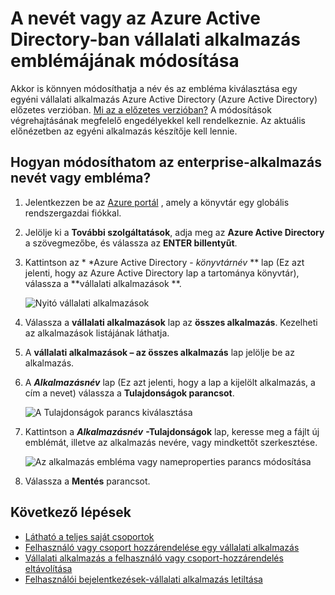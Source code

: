 <properties
    pageTitle="Nevet és Azure Active Directory-ban vállalati alkalmazás emblémájának módosítása |} Microsoft Azure"
    description="Hogyan módosíthatja a nevet vagy egy egyéni vállalati app az Azure Active Directory-embléma"
    services="active-directory"
    documentationCenter=""
    authors="curtand"
    manager="femila"
    editor=""/>

<tags
    ms.service="active-directory"
    ms.workload="identity"
    ms.tgt_pltfrm="na"
    ms.devlang="na"
    ms.topic="article"
    ms.date="09/30/2016"
    ms.author="curtand"/>

# <a name="change-the-name-or-logo-of-an-enterprise-app-in-azure-active-directory-preview"></a>A nevét vagy az Azure Active Directory-ban vállalati alkalmazás emblémájának módosítása

Akkor is könnyen módosíthatja a név és az embléma kiválasztása egy egyéni vállalati alkalmazás Azure Active Directory (Azure Active Directory) előzetes verzióban. [Mi az a előzetes verzióban?](active-directory-preview-explainer.md) A módosítások végrehajtásának megfelelő engedélyekkel kell rendelkeznie. Az aktuális előnézetben az egyéni alkalmazás készítője kell lennie.

## <a name="how-do-i-change-an-enterprise-apps-name-or-logo"></a>Hogyan módosíthatom az enterprise-alkalmazás nevét vagy embléma?

1. Jelentkezzen be az [Azure portál](https://portal.azure.com) , amely a könyvtár egy globális rendszergazdai fiókkal.

2. Jelölje ki a **További szolgáltatások**, adja meg az **Azure Active Directory** a szövegmezőbe, és válassza az **ENTER billentyűt**.

3. Kattintson az * *Azure Active Directory - *könyvtárnév* ** lap (Ez azt jelenti, hogy az Azure Active Directory lap a tartománya könyvtár), válassza a **vállalati alkalmazások **.

    ![Nyitó vállalati alkalmazások](./media/active-directory-coreapps-change-app-logo-azure-portal/open-enterprise-apps.png)

4. Válassza a **vállalati alkalmazások** lap az **összes alkalmazás**. Kezelheti az alkalmazások listájának láthatja.

5. A **vállalati alkalmazások – az összes alkalmazás** lap jelölje be az alkalmazás.

6. A ***Alkalmazásnév*** lap (Ez azt jelenti, hogy a lap a kijelölt alkalmazás, a cím a nevet) válassza a **Tulajdonságok parancsot**.

    ![A Tulajdonságok parancs kiválasztása](./media/active-directory-coreapps-change-app-logo-azure-portal/select-app.png)

7. Kattintson a ***Alkalmazásnév*** **-Tulajdonságok** lap, keresse meg a fájlt új emblémát, illetve az alkalmazás nevére, vagy mindkettőt szerkesztése.

    ![Az alkalmazás embléma vagy nameproperties parancs módosítása](./media/active-directory-coreapps-change-app-logo-azure-portal/change-logo.png)

8. Válassza a **Mentés** parancsot.

## <a name="next-steps"></a>Következő lépések

- [Látható a teljes saját csoportok](active-directory-groups-view-azure-portal.md)
- [Felhasználó vagy csoport hozzárendelése egy vállalati alkalmazás](active-directory-coreapps-assign-user-azure-portal.md)
- [Vállalati alkalmazás a felhasználó vagy csoport-hozzárendelés eltávolítása](active-directory-coreapps-remove-assignment-azure-portal.md)
- [Felhasználói bejelentkezések-vállalati alkalmazás letiltása](active-directory-coreapps-disable-app-azure-portal.md)
